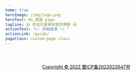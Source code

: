 ```yaml
---
home: true
heroImage: /img/logo.png
heroText: Hi,我是 pipe
tagline: 😃 欢迎大家来到我的博客 😃
actionText: "👉 开始阅读 👈 "
actionLink: /guide/
pageClass: custom-page-class
---
```


<Vssue :title="$title" />

<div style="font-size:14px;display:flex;justify-content: center;align-items: center;height:100px">
   <a href="http://beian.miit.gov.cn" target=”_blank” style="color:black">Copyright © 2022 蜀ICP备2022022647号</a>
</div>
